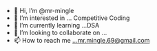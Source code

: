 - 👋 Hi, I’m @mr-mingle
- 👀 I’m interested in ... Competitive Coding
- 🌱 I’m currently learning ...DSA
- 💞️ I’m looking to collaborate on ... 
- 📫 How to reach me ...mr.mingle.69@gmail.com

<!---
mr-mingle/mr-mingle is a ✨ special ✨ repository because its `README.md` (this file) appears on your GitHub profile.
You can click the Preview link to take a look at your changes.
--->

